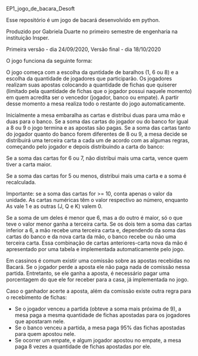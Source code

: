 EP1_jogo_de_bacara_Desoft

Esse repositório é um jogo de bacará desenvolvido em python.

Produzido por Gabriela Duarte no primeiro semestre de engenharia na instituição Insper.

Primeira versão - dia 24/09/2020, Versão final - dia 18/10/2020

O jogo funciona da seguinte forma:

O jogo começa com a escolha da quntidade de baralhos (1, 6 ou 8) e a escolha da quantidade de jogadores que participarão. Os jogadores realizam suas apostas colocando a quantidade de fichas que quiserer (limitado pela quantidade de fichas que o jogador possui naquele momento) em quem acredita ser o vencedor (jogador, banco ou empate). A partir desse momento a mesa realiza todo o restante do jogo automaticamente.

Inicialmente a mesa embaralha as cartas e distribui duas para uma mão e duas para o banco. Se a soma das cartas do jogador ou do banco for igual a 8 ou 9 o jogo termina e as apostas são pagas. Se a soma das cartas tanto do jogador quanto do banco forem diferentes de 8 ou 9, a mesa decide se distribuirá uma terceira carta a cada um de acordo com as algumas regras, começando pelo jogador e depois distribuindo a carta do banco:

Se a soma das cartas for 6 ou 7, não distribui mais uma carta, vence quem tiver a carta maior.

Se a soma das cartas for 5 ou menos, distribui mais uma carta e a soma é recalculada.

Importante: se a soma das cartas  for >= 10, conta apenas o valor da unidade. As cartas numéricas têm o valor respectivo ao número, enquanto As vale 1 e as outras (J, Q e K) valem 0.

Se a soma de um deles é menor que 6, mas a do outro é maior, só o que teve o valor menor ganha a terceira carta. Se os dois tem a soma das cartas inferior a 6, a mão recebe uma terceira carta e, dependendo da soma das cartas do banco e da nova carta da mão, o banco recebe ou não uma terceira carta. Essa combinação de cartas anteriores-carta nova da mão é apresentado por uma tabela e implementada automaticamente pelo jogo.

Em cassinos é comum existir uma comissão sobre as apostas recebidas no Bacará. Se o jogador perde a aposta ele não paga nada de comissão nessa partida. Entretanto, se ele ganha a aposta, é necessário pagar uma porcentagem do que ele for receber para a casa, já implementada no jogo.

Caso o ganhador acerte a aposta, além da comissão existe outra regra para o recebimento de fichas: 

- Se o jogador venceu a partida (obteve a soma mais próxima de 9), a mesa paga a mesma quantidade de fichas apostadas para os jogadores que apostaram nele.
- Se o banco venceu a partida, a mesa paga 95% das fichas apostadas para quem apostou nele.
- Se ocorrer um empate, e algum jogador apostou no empate, a mesa paga 8 vezes a quantidade de fichas apostadas por ele.
